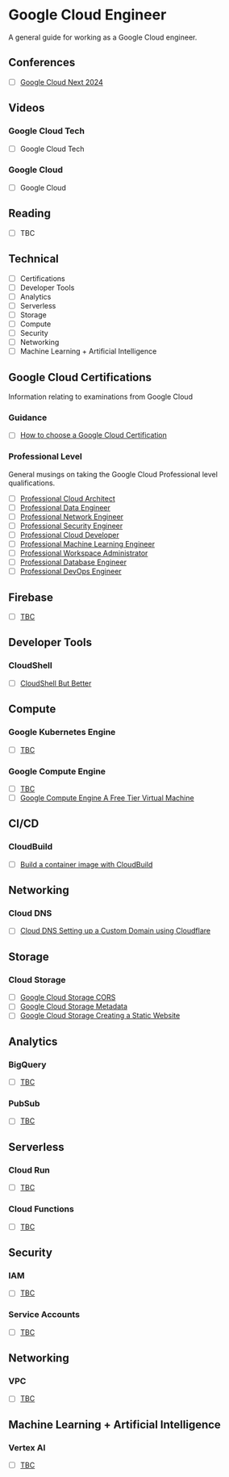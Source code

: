 # Google Cloud Engineer

A general guide for working as a Google Cloud engineer.


## Conferences
- [ ] [Google Cloud Next 2024](https://cloud.withgoogle.com/next)

## Videos

### Google Cloud Tech
- [ ] Google Cloud Tech

### Google Cloud
- [ ] Google Cloud

## Reading
- [ ] TBC

## Technical
- [ ] Certifications
- [ ] Developer Tools
- [ ] Analytics
- [ ] Serverless
- [ ] Storage
- [ ] Compute
- [ ] Security
- [ ] Networking
- [ ] Machine Learning + Artificial Intelligence

## Google Cloud Certifications

Information relating to examinations from Google Cloud

### Guidance

- [ ] [How to choose a Google Cloud Certification](https://medium.com/@askrichardrose/how-to-choose-a-google-cloud-certification-ce3ea8795471)

### Professional Level

General musings on taking the Google Cloud Professional level qualifications.

- [ ] [Professional Cloud Architect](https://medium.com/@askrichardrose/google-cloud-professional-cloud-architect-cc5658bfdc22)
- [ ] [Professional Data Engineer](https://medium.com/@askrichardrose/google-cloud-professional-data-engineer-ff91fca4c702)
- [ ] [Professional Network Engineer](https://medium.com/@askrichardrose/google-cloud-professional-cloud-network-engineer-baf40788b737)
- [ ] [Professional Security Engineer](https://medium.com/@askrichardrose/google-cloud-professional-cloud-security-engineer-067b77694bf8)
- [ ] [Professional Cloud Developer](https://medium.com/@askrichardrose/google-cloud-professional-cloud-developer-a5268044ba4d)
- [ ] [Professional Machine Learning Engineer]()
- [ ] [Professional Workspace Administrator](https://medium.com/@askrichardrose/google-cloud-professional-workspace-administrator-96e2d79b818c)
- [ ] [Professional Database Engineer](https://medium.com/@askrichardrose/google-cloud-professional-database-engineer-f225118d7424)
- [ ] [Professional DevOps Engineer]()

## Firebase
- [ ] [TBC]()

## Developer Tools

### CloudShell
- [ ] [CloudShell But Better](https://medium.com/@askrichardrose/cloudshell-but-better-e3f759b999cd)

## Compute

### Google Kubernetes Engine

- [ ] [TBC]()

### Google Compute Engine

- [ ] [TBC]()
- [ ] [Google Compute Engine A Free Tier Virtual Machine](https://richrose.dev/posts/cloud/google-cloud/gcp-virtual-machine/)

## CI/CD 

### CloudBuild
- [ ] [Build a container image with CloudBuild](https://richrose.dev/posts/dev/hugo/hugo-image-cloudbuild/)


## Networking

### Cloud DNS
- [ ] [Cloud DNS Setting up a Custom Domain using Cloudflare](https://richrose.dev/posts/cloud/google-cloud/gcp-hugo-static-site/)

## Storage

### Cloud Storage
- [ ] [Google Cloud Storage CORS](https://richrose.dev/posts/cloud/google-cloud/gcp-gcs-cors/)
- [ ] [Google Cloud Storage Metadata](https://richrose.dev/posts/cloud/google-cloud/gcp-gcs-metadata/)
- [ ] [Google Cloud Storage Creating a Static Website](https://richrose.dev/posts/cloud/google-cloud/gcp-gcs-website/)

## Analytics

### BigQuery

- [ ] [TBC]()

### PubSub

- [ ] [TBC]()

## Serverless

### Cloud Run

- [ ] [TBC]()

### Cloud Functions

- [ ] [TBC]()

## Security

### IAM

- [ ] [TBC]()

### Service Accounts

- [ ] [TBC]()

## Networking

### VPC

- [ ] [TBC]()

## Machine Learning + Artificial Intelligence

### Vertex AI

- [ ] [TBC]()

